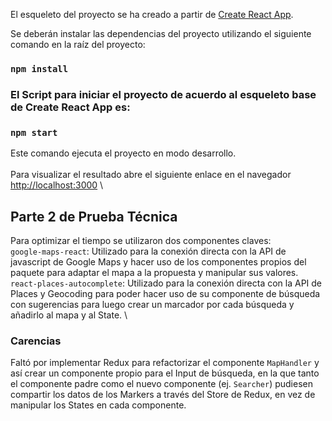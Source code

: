 El esqueleto del proyecto se ha creado a partir de [Create React App](https://github.com/facebook/create-react-app).

Se deberán instalar las dependencias del proyecto utilizando el siguiente comando en la raíz del proyecto:
### `npm install`


### El Script para iniciar el proyecto de acuerdo al esqueleto base de  Create React App es:

### `npm start`

Este comando ejecuta el proyecto en modo desarrollo.
\
\
Para visualizar el resultado abre el siguiente enlace en el navegador [http://localhost:3000](http://localhost:3000)
\

## Parte 2 de Prueba Técnica
Para optimizar el tiempo se utilizaron dos componentes claves:
\
 `google-maps-react`: Utilizado para la conexión directa con la API de javascript de Google Maps y hacer uso de los componentes propios del paquete para adaptar el mapa a la propuesta y manipular sus valores.
 \
 `react-places-autocomplete`: Utilizado para la conexión directa con la API de Places y Geocoding para poder hacer uso de su componente de búsqueda con sugerencias para luego crear un marcador por cada búsqueda y añadirlo al mapa y al State.
 \
 
 
 ### Carencias
  Faltó por implementar Redux para refactorizar el componente `MapHandler` y así crear un componente propio para el Input de búsqueda, en la que tanto el componente padre como el nuevo componente (ej. `Searcher`) pudiesen compartir los datos de los Markers a través del Store de Redux, en vez de manipular los States en cada componente.